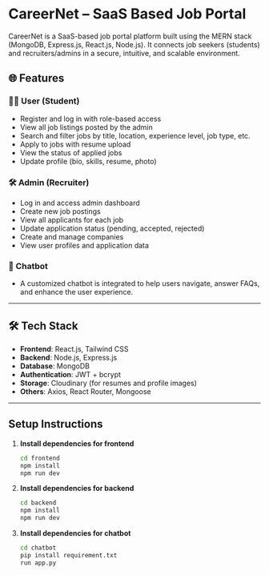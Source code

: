 # CareerNet – SaaS Based Job Portal

CareerNet is a SaaS-based job portal platform built using the MERN stack (MongoDB, Express.js, React.js, Node.js). It connects job seekers (students) and recruiters/admins in a secure, intuitive, and scalable environment.

## 🌐 Features

### 🧑‍💼 User (Student)
- Register and log in with role-based access
- View all job listings posted by the admin
- Search and filter jobs by title, location, experience level, job type, etc.
- Apply to jobs with resume upload
- View the status of applied jobs
- Update profile (bio, skills, resume, photo)

### 🛠️ Admin (Recruiter)
- Log in and access admin dashboard
- Create new job postings
- View all applicants for each job
- Update application status (pending, accepted, rejected)
- Create and manage companies
- View user profiles and application data

### 🤖 Chatbot
- A customized chatbot is integrated to help users navigate, answer FAQs, and enhance the user experience.

---

## 🛠️ Tech Stack

- **Frontend**: React.js, Tailwind CSS
- **Backend**: Node.js, Express.js
- **Database**: MongoDB
- **Authentication**: JWT + bcrypt
- **Storage**: Cloudinary (for resumes and profile images)
- **Others**: Axios, React Router, Mongoose

---

## Setup Instructions

1. **Install dependencies for frontend**
   ```bash
   cd frontend
   npm install
   npm run dev
2. **Install dependencies for backend**
   ```bash
   cd backend
   npm install
   npm run dev
2. **Install dependencies for chatbot**
   ```bash
   cd chatbot
   pip install requirement.txt
   run app.py
    
